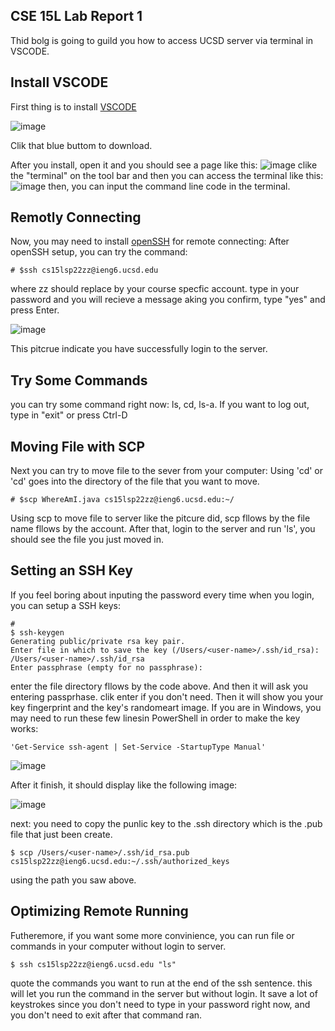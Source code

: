 ## CSE 15L Lab Report 1

Thid bolg is going to guild you how to access UCSD server via terminal in VSCODE.
## Install VSCODE
First thing is to install [VSCODE](https://code.visualstudio.com/)

![image](https://user-images.githubusercontent.com/46364362/163670057-cb43cd9c-d660-42c7-9e3a-fa63c6ec4b87.png)


Clik that blue buttom to download.

After you install, open it and you should see a page like this:
![image](https://user-images.githubusercontent.com/46364362/149471159-d59ad599-57b9-4963-8aab-ab5d46ccb578.png)
clike the "terminal" on the tool bar and then you can access the terminal like this:
![image](https://user-images.githubusercontent.com/46364362/149471279-3dea224c-896c-48c9-88e3-2c4e8b4147c3.png)
then, you can input the command line code in the terminal.

## Remotly Connecting
Now, you may need to install [openSSH](https://docs.microsoft.com/en-us/windows-server/administration/openssh/openssh_install_firstuse) for remote connecting: 
After openSSH setup, you can try the command:
```
# $ssh cs15lsp22zz@ieng6.ucsd.edu
```

where zz should replace by your course specfic account.
type in your password and you will recieve a message aking you confirm, type "yes" and press Enter.

![image](https://user-images.githubusercontent.com/46364362/149473631-08610ae9-bf3e-4fde-94d5-60c4dac232d1.png)

This pitcrue indicate you have successfully login to the server.

## Try Some Commands
you can try some command right now: ls, cd, ls-a. If you want to log out, type in "exit" or press Ctrl-D

## Moving File with SCP
Next you can try to move file to the sever from your computer:
Using 'cd' or 'cd' goes into the directory of the file that you want to move.

```
# $scp WhereAmI.java cs15lsp22zz@ieng6.ucsd.edu:~/
```

Using scp to move file to server like the pitcure did, scp fllows by the file name fllows by the account.
After that, login to the server and run 'ls', you should see the file you just moved in.

## Setting an SSH Key
If you feel boring about inputing the password every time when you login, you can setup a SSH keys:

```
#
$ ssh-keygen
Generating public/private rsa key pair.
Enter file in which to save the key (/Users/<user-name>/.ssh/id_rsa): /Users/<user-name>/.ssh/id_rsa
Enter passphrase (empty for no passphrase): 
```

enter the file directory fllows by the code above. And then it will ask you entering passprhase.
clik enter if you don't need.
Then it will show you your key fingerprint and the key's randomeart image.
If you are in Windows, you may need to run these few linesin PowerShell in order to make the key works:

```
'Get-Service ssh-agent | Set-Service -StartupType Manual'
```

![image](https://user-images.githubusercontent.com/46364362/163669642-b6c10fa9-ebc8-47a6-88a2-384ddb57124a.png)

After it finish, it should display like the following image:

![image](https://user-images.githubusercontent.com/46364362/163670209-d25fe1b5-4592-4110-843e-f476f9a86baf.png)



next:
you need to copy the punlic key to the .ssh directory which is the .pub file that just been create.

```
$ scp /Users/<user-name>/.ssh/id_rsa.pub cs15lsp22zz@ieng6.ucsd.edu:~/.ssh/authorized_keys
```

using the path you saw above.

## Optimizing Remote Running

Futheremore, if you want some more convinience, you can run file or commands in your computer without login to server.

```
$ ssh cs15lsp22zz@ieng6.ucsd.edu "ls"
```

quote the commands you want to run at the end of the ssh sentence. this will let you run the command in the server but without login.
It save a lot of keystrokes since you don't need to type in your password right now, and you don't need to exit after that command ran.
